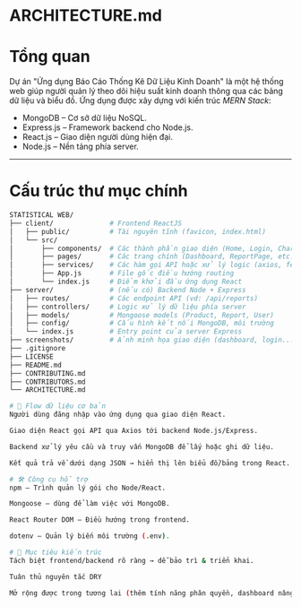 # ARCHITECTURE.md

# Tổng quan

Dự án "Ứng dụng Báo Cáo Thống Kê Dữ Liệu Kinh Doanh" là một hệ thống web giúp người quản lý theo dõi hiệu suất kinh doanh thông qua các bảng dữ liệu và biểu đồ. Ứng dụng được xây dựng với kiến trúc *MERN Stack*:

- MongoDB – Cơ sở dữ liệu NoSQL.
- Express.js – Framework backend cho Node.js.
- React.js – Giao diện người dùng hiện đại.
- Node.js – Nền tảng phía server.

---

# Cấu trúc thư mục chính

```bash
STATISTICAL WEB/
├── client/              # Frontend ReactJS
│   ├── public/          # Tài nguyên tĩnh (favicon, index.html)
│   └── src/
│       ├── components/  # Các thành phần giao diện (Home, Login, Chart, etc.)
│       ├── pages/       # Các trang chính (Dashboard, ReportPage, etc.)
│       ├── services/    # Các hàm gọi API hoặc xử lý logic (axios, fetch, etc.)
│       ├── App.js       # File gốc điều hướng routing
│       └── index.js     # Điểm khởi đầu ứng dụng React
├── server/              # (nếu có) Backend Node + Express
│   ├── routes/          # Các endpoint API (vd: /api/reports)
│   ├── controllers/     # Logic xử lý dữ liệu phía server
│   ├── models/          # Mongoose models (Product, Report, User)
│   ├── config/          # Cấu hình kết nối MongoDB, môi trường
│   └── index.js         # Entry point của server Express
├── screenshots/         # Ảnh minh họa giao diện (dashboard, login...)
├── .gitignore
├── LICENSE
├── README.md
├── CONTRIBUTING.md
├── CONTRIBUTORS.md
└── ARCHITECTURE.md

# 🔄 Flow dữ liệu cơ bản
Người dùng đăng nhập vào ứng dụng qua giao diện React.

Giao diện React gọi API qua Axios tới backend Node.js/Express.

Backend xử lý yêu cầu và truy vấn MongoDB để lấy hoặc ghi dữ liệu.

Kết quả trả về dưới dạng JSON → hiển thị lên biểu đồ/bảng trong React.

# 🛠️ Công cụ hỗ trợ
npm – Trình quản lý gói cho Node/React.

Mongoose – dùng để làm việc với MongoDB.

React Router DOM – Điều hướng trong frontend.

dotenv – Quản lý biến môi trường (.env).

# 🎯 Mục tiêu kiến trúc
Tách biệt frontend/backend rõ ràng → dễ bảo trì & triển khai.

Tuân thủ nguyên tắc DRY 

Mở rộng được trong tương lai (thêm tính năng phân quyền, dashboard nâng cao, quản trị nhiều user...).

